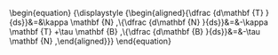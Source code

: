 \begin{equation}
{\displaystyle {\begin{aligned}{\dfrac {d\mathbf {T} }{ds}}&=&\kappa \mathbf {N} ,\\{\dfrac {d\mathbf {N} }{ds}}&=&-\kappa \mathbf {T} +\tau \mathbf {B} ,\\{\dfrac {d\mathbf {B} }{ds}}&=&-\tau \mathbf {N} ,\end{aligned}}}
\end{equation}